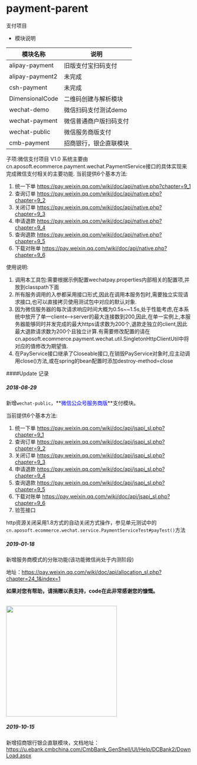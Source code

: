 # payment-parent
支付项目

* 模块说明

|模块名称|说明|
|---|---|
|alipay-payment | 旧版支付宝扫码支付|
|alipay-payment2 | 未完成|
|csh-payment |未完成 |
| DimensionalCode| 二维码创建与解析模块|
|wechat-demo | 微信扫码支付测试demo|
| wechat-payment|微信普通商户版扫码支付 |
| wechat-public| 微信服务商版支付 |
|cmb-payment|招商银行，银企直联模块|


子项:微信支付项目 V1.0
系统主要由 cn.aposoft.ecommerce.payment.wechat.PaymentService接口的具体实现来完成微信支付相关的主要功能.
当前提供6个基本方法:

1. 统一下单  https://pay.weixin.qq.com/wiki/doc/api/native.php?chapter=9_1
2. 查询订单  https://pay.weixin.qq.com/wiki/doc/api/native.php?chapter=9_2
3. 关闭订单  https://pay.weixin.qq.com/wiki/doc/api/native.php?chapter=9_3
4. 申请退款  https://pay.weixin.qq.com/wiki/doc/api/native.php?chapter=9_4
5. 查询退款 https://pay.weixin.qq.com/wiki/doc/api/native.php?chapter=9_5
6. 下载对账单 https://pay.weixin.qq.com/wiki/doc/api/native.php?chapter=9_6

使用说明:

1. 调用本工具包:需要根据示例配置wechatpay.properties内部相关的配置项,并放到classpath下面
2. 所有服务调用的入参都采用接口形式,因此在调用本服务包时,需要独立实现请求接口,也可以直接拷贝使用测试包中对应的默认对象.
3. 因为微信服务器的每次请求响应时间大概为0.5s~~1.5s,处于性能考虑,在本系统中放开了单一client<-->server的最大连接数到200,因此,在单一实例上,本服务器能够同时并发完成的最大https请求数为200个,退款走独立的client,因此最大退款请求数为200个且独立计算.有需要修改配置的请在cn.aposoft.ecommerce.payment.wechat.util.SingletonHttpClientUtil中将对应的值修改为期望值.
4. 在PayService接口继承了Closeable接口,在销毁PayService对象时,应主动调用close()方法,或在spring的bean配置时添加destroy-method=close


####Update 记录

##### 2018-08-29

新增`wechat-public`，**<font color=blue>微信公众号服务商版</font>**支付模块。

当前提供6个基本方法:

1. 统一下单  https://pay.weixin.qq.com/wiki/doc/api/jsapi_sl.php?chapter=9_1
2. 查询订单  https://pay.weixin.qq.com/wiki/doc/api/jsapi_sl.php?chapter=9_2
3. 关闭订单  https://pay.weixin.qq.com/wiki/doc/api/jsapi_sl.php?chapter=9_3
4. 申请退款  https://pay.weixin.qq.com/wiki/doc/api/jsapi_sl.php?chapter=9_4
5. 查询退款  https://pay.weixin.qq.com/wiki/doc/api/jsapi_sl.php?chapter=9_5
6. 下载对账单  https://pay.weixin.qq.com/wiki/doc/api/jsapi_sl.php?chapter=9_6
7. 验签接口

http资源关闭采用1.8方式的自动关闭方式操作，参见单元测试中的`cn.aposoft.ecommerce.wechat.service.PaymentServiceTest#payTest()`方法


##### 2019-01-18

新增服务商模式的分账功能(该功能微信尚处于内测阶段)

地址：https://pay.weixin.qq.com/wiki/doc/api/allocation_sl.php?chapter=24_1&index=1


**如果对您有帮助，请捐赠以表支持，code在此非常感谢您的慷慨。**<br><br>

<img src="https://images.gitee.com/uploads/images/2019/0122/104135_26cef806_2275632.jpeg" width="300">

##### 2019-10-15

新增招商银行银企直联模块，文档地址：https://u.ebank.cmbchina.com/CmbBank_GenShell/UI/Help/DCBank2/DownLoad.aspx